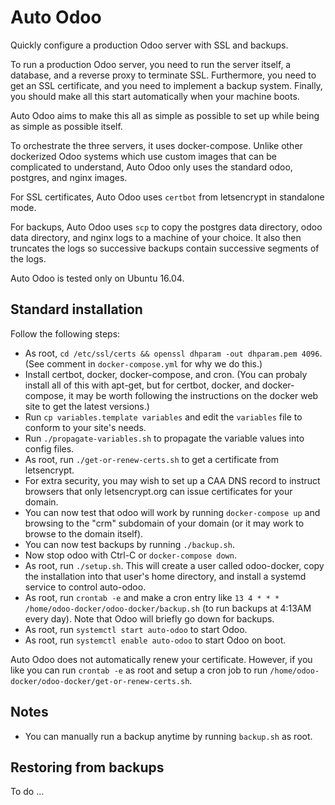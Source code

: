 # Auto Odoo

Quickly configure a production Odoo server with SSL and backups.

To run a production Odoo server, you need to run the server itself, a database, and a
reverse proxy to terminate SSL.  Furthermore, you need to get an SSL certificate, and
you need to implement a backup system.  Finally, you should make all this start
automatically when your machine boots.

Auto Odoo aims to make this all as simple as possible to set up while being as simple
as possible itself.

To orchestrate the three servers, it uses docker-compose.  Unlike other dockerized
Odoo systems which use custom images that can be complicated to understand, Auto Odoo
only uses the standard odoo, postgres, and nginx images.

For SSL certificates, Auto Odoo uses `certbot` from letsencrypt in standalone mode.

For backups, Auto Odoo uses `scp` to copy the postgres data directory, odoo data directory,
and nginx logs to a machine of your choice.  It also then truncates the logs so successive
backups contain successive segments of the logs.

Auto Odoo is tested only on Ubuntu 16.04.

## Standard installation

Follow the following steps:

- As root, `cd /etc/ssl/certs && openssl dhparam -out dhparam.pem 4096`.  (See comment in `docker-compose.yml` for why we do this.)
- Install certbot, docker, docker-compose, and cron.  (You can probaly install all of this with apt-get, but
  for certbot, docker, and docker-compose, it may be worth following the instructions on the docker web site to get
  the latest versions.)
- Run `cp variables.template variables` and edit the `variables` file to conform to your site's needs.
- Run `./propagate-variables.sh` to propagate the variable values into config files.
- As root, run `./get-or-renew-certs.sh` to get a certificate from letsencrypt.
- For extra security, you may wish to set up a CAA DNS record to instruct browsers that only letsencrypt.org can issue
  certificates for your domain.
- You can now test that odoo will work by running `docker-compose up` and browsing to the "crm" subdomain of your domain
  (or it may work to browse to the domain itself).
- You can now test backups by running `./backup.sh`.
- Now stop odoo with Ctrl-C or `docker-compose down`.
- As root, run `./setup.sh`.  This will create a user called odoo-docker, copy the installation into that user's
  home directory, and install a systemd service to control auto-odoo.
- As root, run `crontab -e` and make a cron entry like  `13 4 * * * /home/odoo-docker/odoo-docker/backup.sh`
  (to run backups at 4:13AM every day).  Note that Odoo will briefly go down for backups.
- As root, run `systemctl start auto-odoo` to start Odoo.
- As root, run `systemctl enable auto-odoo` to start Odoo on boot.

Auto Odoo does not automatically renew your certificate.  However, if you like you can run `crontab -e` as root and setup
a cron job to run `/home/odoo-docker/odoo-docker/get-or-renew-certs.sh`.

## Notes

- You can manually run a backup anytime by running `backup.sh` as root.

## Restoring from backups

To do ...
